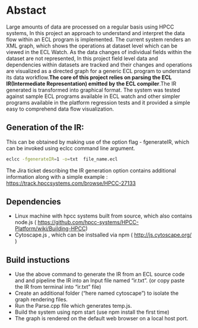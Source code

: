 
# Abstact
 Large amounts of data are processed on a regular basis using HPCC systems, In this project an approach to understand and interpret the data flow within an ECL program is implemented. The current system renders an XML graph, which shows the operations at dataset level which can be viewed in the ECL Watch. As the data changes of individual fields within the dataset are not represented, In this project field level data and dependencies within datasets are tracked and their changes and operations are visualized as a directed graph for a generic ECL program to understand its data workflow.**The core of this project relies on parsing the ECL IR(Intermediate Representation) emitted by the ECL compiler**.The IR generated is transformed into graphical format. The system was tested against sample ECL programs available in ECL watch and other simpler programs available in the platform regression tests and it provided a simple easy to comprehend data flow visualization. 


## Generation of the IR: 
This can be obtained by making use of the option flag - fgenerateIR, which can be invoked using eclcc command line argument. 
```bash
eclcc -fgenerateIR=1 -o=txt  file_name.ecl 
```

The Jira ticket describing the IR generation option contains additional information along with a simple example : https://track.hpccsystems.com/browse/HPCC-27133
 
## Dependencies
- Linux machine with hpcc systems built from source, which also contains node.js ( https://github.com/hpcc-systems/HPCC-Platform/wiki/Building-HPCC)
- Cytoscape.js , which can be instsalled via npm ( http://js.cytoscape.org/ )
 
## Build instuctions 
- Use the above command to generate the IR from an ECL source code and and pipeline the IR into an Input file named “ir.txt”. (or copy paste the IR from terminal into “ir.txt” file)
- Create an additional folder (“here named cytoscape”) to isolate the graph rendering files.
- Run the Parse.cpp file which generates temp.js. 
- Build the system using npm start (use npm install the first time)
- The graph is rendered on the default web browser on a local host port.
 
 
